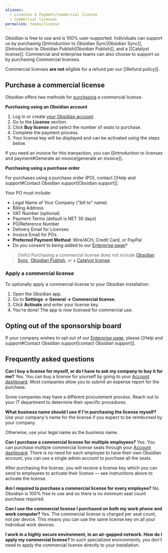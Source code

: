 ```yaml
---
aliases:
  - Licenses & Payment/Commercial license
  - Commercial licenses
permalink: teams/license
---
```

Obsidian is free to use and is 100% user-supported. Individuals can support us by purchasing [[Introduction to Obsidian Sync|Obsidian Sync]], [[Introduction to Obsidian Publish|Obsidian Publish]], and a [[Catalyst license]]. Commercial and enterprise teams can also choose to support us by purchasing Commercial licenses. 

Commercial licenses **are not** eligible for a refund per our [[Refund policy]].

## Purchase a commercial license

Obsidian offers two methods for [purchasing](https://obsidian.md/pricing) a commercial license.

**Purchasing using an Obsidian account**

1. Log in or create [your Obsidian account](https://obsidian.md/account/commercial).
2. Go to the **License** section.
3. Click **Buy license** and select the number of seats to purchase.
4. Complete the payment process.
5. Your license key will be displayed and can be activated using the steps below.

If you need an invoice for this transaction, you can [[Introduction to licenses and payment#Generate an invoice|generate an invoice]].

**Purchasing using a purchase order**

For purchases using a purchase order (PO), contact [[Help and support#Contact Obsidian support|Obsidian support]].

Your PO must include:

- Legal Name of Your Company ("bill to" name)
- Billing Address
- VAT Number (optional)
- Payment Terms (default is NET 30 days)
- PO/Reference Number
- Delivery Email for Licenses
- Invoice Email for POs
- **Preferred Payment Method**: Wire/ACH, Credit Card, or PayPal
- Do you consent to being added to our [Enterprise page](http://obsidian.md/enterprise)?

> [!info] Purchasing a commercial license does not include [Obsidian Sync](https://obsidian.md/sync), [Obsidian Publish](https://obsidian.md/publish), or a [Catalyst license](https://obsidian.md/account/catalyst).

### Apply a commercial license

To optionally apply a commercial license to your Obsidian installation:

1. Open the Obsidian app.
2. Go to **Settings → General → Commercial license**.
3. Click **Activate** and enter your license key.
4. You're done! The app is now licensed for commercial use.

## Opting out of the sponsorship board

If your company wishes to opt out of our [Enterprise page](http://obsidian.md/enterprise), please [[Help and support#Contact Obsidian support|contact Obsidian support]].

## Frequently asked questions

**Can I buy a license for myself, or do I have to ask my company to buy it for me?**
Yes. You can buy a license for yourself by going to your [Account dashboard](https://obsidian.md/account/commercial). Most companies allow you to submit an expense report for the purchase.

Some companies may have a different procurement process. Reach out to your IT department to determine their specific procedures. 

**What business name should I use if I'm purchasing the license myself?**
Use your company's name for the license if you expect to be reimbursed by your company. 

Otherwise, use your legal name as the business name.

**Can I purchase a commercial license for multiple employees?**
Yes. You can purchase multiple commercial license seats through your [Account dashboard](https://obsidian.md/account/commercial). There is no need for each employee to have their own Obsidian account, you can use a single admin account to purchase all the seats.

After purchasing the license, you will receive a license key which you can send to employees to activate their license — see instructions above to activate the license.

**Am I required to purchase a commercial license for every employee?**
No. Obsidian is 100% free to use and so there is no minimum seat count purchase required. 

**Can I use the commercial license I purchased on both my work phone and work computer?**
Yes. The commercial license is charged per seat count, not per device. This means you can use the same license key on all your individual work devices.

**I work in a highly secure environment, in an air-gapped network. How do I apply my commercial license?**
In such specialized environments, you don't need to apply the commercial license directly to your installation.

